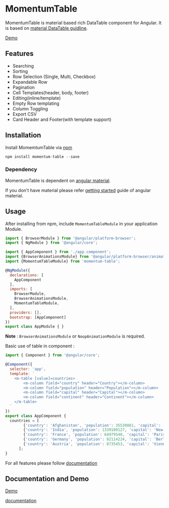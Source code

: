 # MomentumTable

MomentumTable is material based rich DataTable component for Angular. It is based on [material DataTable guidline](https://material.io/guidelines/components/data-tables.html#data-tables-structure).

[Demo](https://stackblitz.com/edit/momentum-table-demo)
## Features
* Searching
* Sorting
* Row Selection (Single, Multi, Checkbox)
* Expandable Row
* Pagination
* Cell Templates(header, body, footer)
* Editing(inline/template)
* Empty Row templating
* Column Toggling
* Export CSV
* Card Header and Footer(with template support)

## Installation
Install MomemtumTable via [npm](https://www.npmjs.com/package/momentum-table)
```javascript
npm install momentum-table --save
```
### Dependency

MomentumTable is dependent on [angular material](https://material.angular.io/). 

If you don't have
material please refer [getting started](https://material.angular.io/guide/getting-started) guide of angular material.


## Usage

After installing from npm, include `MomentumTableModule` in your application Module.
```javascript
import { BrowserModule } from '@angular/platform-browser';
import { NgModule } from '@angular/core';

import { AppComponent } from './app.component';
import {BrowserAnimationsModule} from '@angular/platform-browser/animations';
import {MomentumTableModule} from 'momentum-table';

@NgModule({
  declarations: [
    AppComponent
  ],
  imports: [
    BrowserModule,
    BrowserAnimationsModule,
    MomentumTableModule,
  ],
  providers: [],
  bootstrap: [AppComponent]
})
export class AppModule { }
```
**Note** : `BrowserAnimationsModule` or `NoopAnimationModule` is required.

Basic use of table in component : 
```javascript
import { Component } from '@angular/core';

@Component({
  selector: 'app',
  template: `
    <m-table [value]=countries>
    	<m-column field="country" header="Country"></m-column>
  		<m-column field="population" header="Population"></m-column>
  		<m-column field="capital" header="Capital"></m-column>
  		<m-column field="continent" header="Continent"></m-column>
    </m-table>
  `
})
export class AppComponent {
  countries = [
        {'country': 'Afghanistan', 'population': 35530081, 'capital': 'Kabul', 'continent': 'Asia'},
        {'country': 'India', 'population': 1339180127, 'capital': 'New Delhi', 'continent': 'Asia'},
        {'country': 'France', 'population': 64979548, 'capital': 'Paris', 'continent': 'Europe'},
        {'country': 'Germany', 'population': 82114224, 'capital': 'Berlin', 'continent': 'Europe'},
        {'country': 'Austria', 'population': 8735453, 'capital': 'Vienna', 'continent': 'Europe'}
      ];
}
```

For all features please follow [documentation](https://github.com/krishna-agarwal/momentum-table/wiki/Documentation)


## Documentation and Demo
[Demo](https://stackblitz.com/edit/momentum-table-demo)

[documentation](https://github.com/krishna-agarwal/momentum-table/wiki/Documentation)




